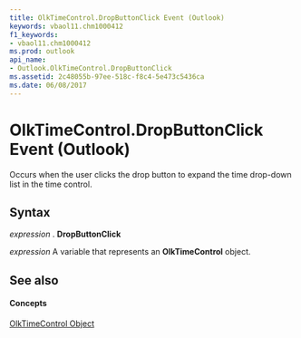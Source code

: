 ```yaml
---
title: OlkTimeControl.DropButtonClick Event (Outlook)
keywords: vbaol11.chm1000412
f1_keywords:
- vbaol11.chm1000412
ms.prod: outlook
api_name:
- Outlook.OlkTimeControl.DropButtonClick
ms.assetid: 2c48055b-97ee-518c-f8c4-5e473c5436ca
ms.date: 06/08/2017
---
```



# OlkTimeControl.DropButtonClick Event (Outlook)

Occurs when the user clicks the drop button to expand the time drop-down list in the time control.


## Syntax

 _expression_ . **DropButtonClick**

 _expression_ A variable that represents an **OlkTimeControl** object.


## See also


#### Concepts


[OlkTimeControl Object](olktimecontrol-object-outlook.md)

